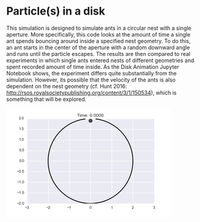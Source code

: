 # Particle(s) in a disk
This simulation is designed to simulate ants in a circular nest with a single aperture. More specifically, this code looks at the amount of time a single ant spends bouncing around inside a specified nest geometry. To do this, an ant starts in the center of the aperture with a random downward angle and runs until the particle escapes. The results are then compared to real experiments in which single ants entered nests of different geometries and spent recorded amount of time inside. As the Disk Animation Jupyter Notebook shows, the experiment differs quite substantially from the simulation. However, its possible that the velocity of the ants is also dependent on the nest geometry (cf. Hunt 2016: http://rsos.royalsocietypublishing.org/content/3/1/150534), which is something that will be explored.

![alt text](https://github.com/jakehanson/Random-Walk-Simulation/blob/dev/GIFS/single_particle_slow.gif)
